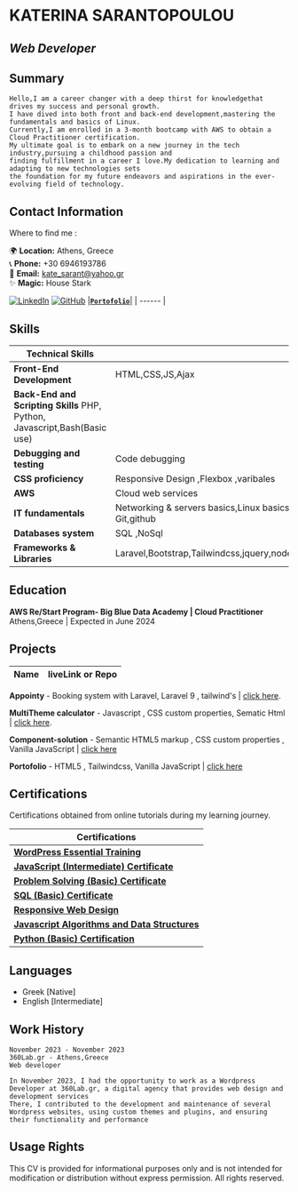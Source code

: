 # KATERINA SARANTOPOULOU
## _Web Developer_ 




## Summary
```
Hello,I am a career changer with a deep thirst for knowledgethat drives my success and personal growth.
I have dived into both front and back-end development,mastering the fundamentals and basics of Linux.
Currently,I am enrolled in a 3-month bootcamp with AWS to obtain a Cloud Practitioner certification. 
My ultimate goal is to embark on a new journey in the tech industry,pursuing a childhood passion and 
finding fulfillment in a career I love.My dedication to learning and adapting to new technologies sets
the foundation for my future endeavors and aspirations in the ever-evolving field of technology. 
```
## Contact Information



Where to find me :

🌍 **Location:** Athens, Greece  
📞 **Phone:** +30 6946193786  
📧 **Email:** kate_sarant@yahoo.gr  
✨ **Magic:** House Stark 

[![LinkedIn](https://img.shields.io/badge/LinkedIn-0077B5?style=for-the-badge&logo=linkedin&logoColor=white)](https://www.linkedin.com/in/katesarant)
[![GitHub](https://img.shields.io/badge/GitHub-181717?style=for-the-badge&logo=github&logoColor=white)](https://github.com/kate-sarant )
|[**`Portofolio`**](https://myportfolio-katesarant.netlify.app/)|
| ------ |


## Skills
| Technical Skills |  |
| ------ | ------ |
**Front-End Development**  | HTML,CSS,JS,Ajax|
**Back-End and Scripting Skills**   PHP, Python, Javascript,Bash(Basic use) |
**Debugging and testing**  | Code debugging | 
**CSS proficiency**  | Responsive Design ,Flexbox ,varibales |
**AWS**  | Cloud web services | 
**IT fundamentals**  | Networking & servers basics,Linux basics, Git,github | 
**Databases system**  | SQL ,NoSql |
**Frameworks & Libraries**  |Laravel,Bootstrap,Tailwindcss,jquery,nodejs |


## Education
**AWS Re/Start Program- Big Blue Data Academy | Cloud Practitioner**
Athens,Greece | Expected in June 2024


## Projects
| Name | liveLink or Repo|
| ------ | ------ |

**Appointy** - Booking system with Laravel, Laravel 9 , tailwind's | [click here](https://github.com/kate-sarant/Appointy  ).

**MultiTheme calculator** - Javascript , CSS custom properties, Sematic Html  | [click here](https://peppy-dusk-f6ee5f.netlify.app ).

**Component-solution** - Semantic HTML5 markup , CSS custom properties , Vanilla JavaScript | [click here](https://astonishing-belekoy-ffe2fa.netlify.app )

**Portofolio** - HTML5 , Tailwindcss, Vanilla JavaScript | [click here](https://myportfolio-katesarant.netlify.app/)

## Certifications

Certifications obtained from online tutorials during my learning journey.

| Certifications |
| ------ | 
| [**WordPress Essential Training**](https://www.linkedin.com/learning/certificates/15f58e832d8999c0f100bc687a48d73f0257d860f9a9eed81ce27e60798fdbf4) |
| [**JavaScript (Intermediate) Certificate**](https://www.hackerrank.com/certificates/ad2441a295dc) |
| [**Problem Solving (Basic) Certificate**](https://www.hackerrank.com/certificates/26043f4c84f4) |
| [**SQL (Basic) Certificate**](https://www.hackerrank.com/certificates/c2a758281fc4) |
| [**Responsive Web Design**](https://www.freecodecamp.org/certification/fccfeb571c9-56c3-4215-b1a6-f4c0b2e738a1/responsive-web-design) |
| [**Javascript Algorithms and Data Structures**](https://www.freecodecamp.org/certification/fccfeb571c9-56c3-4215-b1a6-f4c0b2e738a1/javascript-algorithms-and-data-structures) |
| [**Python (Basic) Certification**](https://www.hackerrank.com/certificates/bf83c5c2acfa) |

## Languages

- Greek [Native] 
- English [Intermediate] 

## Work History
    November 2023 - November 2023
    360Lab.gr - Athens,Greece
    Web developer

    In November 2023, I had the opportunity to work as a Wordpress Developer at 360Lab.gr, a digital agency that provides web design and development services  
    There, I contributed to the development and maintenance of several Wordpress websites, using custom themes and plugins, and ensuring their functionality and performance


## Usage Rights

This CV is provided for informational purposes only and is not intended for modification or distribution without express permission. All rights reserved.
